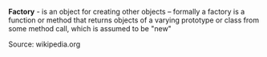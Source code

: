 **Factory** - is an object for creating other objects – formally a factory is a function or method that returns objects of a varying prototype or class from some method call, which is assumed to be "new"

Source: wikipedia.org